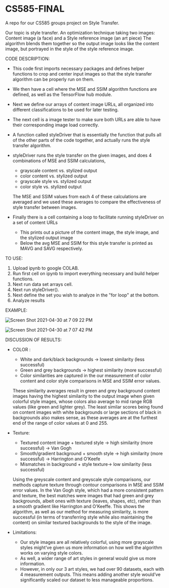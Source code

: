 # CS585-FINAL
A repo for our CS585 groups project on Style Transfer.

Our topic is style transfer. An optimization technique taking two images: Content image (a face) and a Style reference image (an art piece)
The algorithm blends them together so the output image looks like the content image, but portrayed in the style of the style reference image. 

CODE DESCRIPTION: 
- This code first imports necessary packages and defines helper functions to crop and center input images so that the style transfer algorithm can be properly run on them. 

- We then have a cell where the MSE and SSIM algorithm functions are defined, as well as the TensorFlow hub module. 

- Next we define our arrays of content image URLs, all organized into different classifications to be used for later testing.

- The next cell is a image tester to make sure both URLs are able to have their corresponding image load correctly.

- A function called styleDriver that is essentially the function that pulls all of the other parts of the code together, and actually runs the style transfer algorithm. 

- styleDriver runs the style transfer on the given images, and does 4 combinations of MSE and SSIM calculations,
  -  grayscale content vs. stylized output
  -  color content vs. stylized output
  -  grayscale style vs. stylized output
  -  color style vs. stylized output
  
  The MSE and SSIM values from each 4 of these calculations are averaged and we used these averages to compare the effectiveness of style transfer between images.

- Finally there is a cell containing a loop to facilitate running styleDriver on a set of content URLs
  - This prints out a picture of the content image, the style image, and the stylized output image
  - Below the avg MSE and SSIM for this style transfer is printed as MAVG and SAVG respectively.

TO USE:
1. Upload ipynb to google COLAB.
2. Run first cell on ipynb to import everything necessary and build helper functions.
3. Next run data set arrays cell.
4. Next run styleDriver().
5. Next define the set you wish to analyze in the "for loop" at the bottom.
6. Analyze results 


EXAMPLE:

![Screen Shot 2021-04-30 at 7 09 22 PM](https://user-images.githubusercontent.com/61470389/116762164-95298d80-a9e7-11eb-9760-09c9178fa5a4.png)

![Screen Shot 2021-04-30 at 7 07 42 PM](https://user-images.githubusercontent.com/61470389/116762078-58f62d00-a9e7-11eb-98a3-cb55c0eee3cc.png)

DISCUSSION OF RESULTS:
- COLOR : 
    - White and dark/black backgrounds → lowest similarity (less successful)
    - Green and grey backgrounds → highest similarity (more successful)
    - Color similarities are captured in the our measurement of color content and color style comparisons in MSE and SSIM error values. 
    
    These similarity averages result in green and grey background content images having the highest similarity to the output image when given colorful style images,
    whose colors also average to mid range RGB values (like green and lighter grey). The least similar scores being found on content images with white backgrounds 
    or large sections of black in backgrounds also makes sense, as these averages are at the furthest end of the range of color values at 0 and 255. 
    
 - Texture:
    - Textured content image + textured style → high similarity (more successful) →  Van Gogh
    - Smooth/gradient background + smooth style → high similarity (more successful) → Harrington and O’Keefe
    - Mismatches in background + style texture→ low similarity (less successful)

    Using the greyscale content and greyscale style comparisons, our methods capture texture through contour comparisons in MSE and SSIM error values. 
    In the Van Gogh style, which had a more consistent pattern and texture, the best matches were images that had green and grey backgrounds, albeit ones with
    texture (leaves, shapes, etc), rather than a smooth gradient like Harrington and O’Keeffe. 
    This shows the algorithm, as well as our method for measuring 
    similarity, is more successful (in terms of transferring style while also maintaining the content) on similar textured backgrounds to the style of the image. 

- Limitations:
    - Our style images are all relatively colorful, using more grayscale styles might’ve given us more information on how well the algorithm works on varying style colors.
    - As well, a wider range of art styles in general would give us more information.
    - However, in only our 3 art styles, we had over 90 datasets, each with 4 measurement outputs. This means adding another style would’ve significantly scaled our dataset to less manageable proportions.

